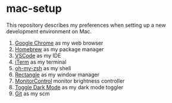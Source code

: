# mac-setup

This repository describes my preferences when setting up a new development environment on Mac.

1. [Google Chrome]() as my web browser
1. [Homebrew]() as my package manager
1. [VSCode]() as my IDE
1. [iTerm]() as my terminal
1. [oh-my-zsh]() as my shell
1. [Rectangle]() as my window manager
1. [MonitorControl]() monitor brightness controller
1. [Toggle Dark Mode]() as my dark mode toggler
1. [Git]() as my scm
